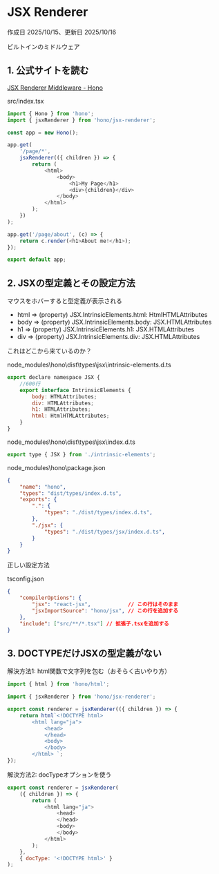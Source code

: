 # JSX Renderer

作成日 2025/10/15、更新日 2025/10/16

ビルトインのミドルウェア

## 1. 公式サイトを読む

[JSX Renderer Middleware - Hono](https://hono.dev/docs/middleware/builtin/jsx-renderer)

src/index.tsx

```javascript
import { Hono } from 'hono';
import { jsxRenderer } from 'hono/jsx-renderer';

const app = new Hono();

app.get(
    '/page/*',
    jsxRenderer(({ children }) => {
        return (
            <html>
                <body>
                    <h1>My Page</h1>
                    <div>{children}</div>
                </body>
            </html>
        );
    })
);

app.get('/page/about', (c) => {
    return c.render(<h1>About me!</h1>);
});

export default app;
```

## 2. JSXの型定義とその設定方法

マウスをホバーすると型定義が表示される

- html => (property) JSX.IntrinsicElements.html: HtmlHTMLAttributes
- body => (property) JSX.IntrinsicElements.body: JSX.HTMLAttributes
- h1 => (property) JSX.IntrinsicElements.h1: JSX.HTMLAttributes
- div => (property) JSX.IntrinsicElements.div: JSX.HTMLAttributes

これはどこから来ているのか？

node_modules\hono\dist\types\jsx\intrinsic-elements.d.ts

```javascript
export declare namespace JSX {
    //600行
    export interface IntrinsicElements {
        body: HTMLAttributes;
        div: HTMLAttributes;
        h1: HTMLAttributes;
        html: HtmlHTMLAttributes;
    }
}
```

node_modules\hono\dist\types\jsx\index.d.ts

```javascript
export type { JSX } from './intrinsic-elements';
```

node_modules\hono\package.json

```json
{
    "name": "hono",
    "types": "dist/types/index.d.ts",
    "exports": {
        ".": {
            "types": "./dist/types/index.d.ts",
        },
        "./jsx": {
            "types": "./dist/types/jsx/index.d.ts",
        }
    }
}
```

正しい設定方法

tsconfig.json

```json
{
    "compilerOptions": {
        "jsx": "react-jsx",            // この行はそのまま
        "jsxImportSource": "hono/jsx", // この行を追加する
    },
    "include": ["src/**/*.tsx"] // 拡張子.tsxを追加する
}
```

## 3. DOCTYPEだけJSXの型定義がない

解決方法1: html関数で文字列を包む（おそらく古いやり方）

```javascript
import { html } from 'hono/html';

import { jsxRenderer } from 'hono/jsx-renderer';

export const renderer = jsxRenderer(({ children }) => {
    return html`<!DOCTYPE html>
        <html lang="ja">
            <head>
            </head>
            <body>
            </body>
        </html> `;
});
```

解決方法2: docTypeオプションを使う

```javascript
export const renderer = jsxRenderer(
    ({ children }) => {
        return (
            <html lang="ja">
                <head>
                </head>
                <body>
                </body>
            </html>
        );
    },
    { docType: '<!DOCTYPE html>' }
);
```
